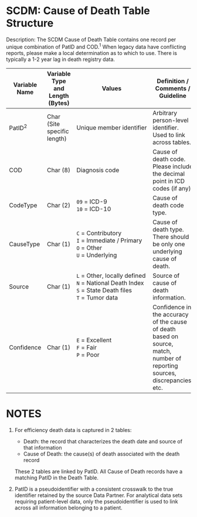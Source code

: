 # SCDM: Cause of Death Table Structure

Description: The SCDM Cause of Death Table contains one record per unique combination of PatID and COD.<sup>1</sup> When legacy data have conflicting reports, please make a local determination as to which to use. There is typically a 1-2 year lag in death registry data.

| Variable Name | Variable Type and Length (Bytes) | Values | Definition / Comments / Guideline | Example |
| --- | --- | --- | --- | --- |
| PatID<sup>2<sup> | Char (Site specific length) | Unique member identifier | Arbitrary person-level identifier. Used to link across tables. | `123456789012345` |
| COD | Char (8) | Diagnosis code | Cause of death code. Please include the decimal point in ICD codes (if any). | `J18.0` |
| CodeType | Char (2) | `09` = ICD-9<br>`10` = ICD-10 | Cause of death code type. | `09` |
| CauseType | Char (1) | `C` = Contributory<br>`I` = Immediate / Primary<br>`O` = Other<br>`U` = Underlying | Cause of death type. There should be only one underlying cause of death. | `C` |
| Source | Char (1) | `L` = Other, locally defined<br>`N` = National Death Index<br>`S` = State Death files<br>`T` = Tumor data | Source of cause of death information. | `S` |
| Confidence | Char (1) | `E` = Excellent<br>`F` = Fair<br>`P` = Poor | Confidence in the accuracy of the cause of death based on source, match, number of reporting sources, discrepancies, etc. | `E` |

# NOTES

1. For efficiency death data is captured in 2 tables:
    - Death: the record that characterizes the death date and source of that information
    - Cause of Death: the cause(s) of death associated with the death record

     These 2 tables are linked by PatID. All Cause of Death records have a matching PatID in the Death Table.
2. PatID is a pseudoidentifier with a consistent crosswalk to the true identifier retained by the source Data Partner. For analytical data sets requiring patient-level data, only the pseudoidentifier is used to link across all information belonging to a patient.
